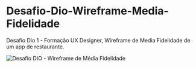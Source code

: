 # Desafio-Dio-Wireframe-Media-Fidelidade
Desafio Dio 1 - Formação UX Designer, Wireframe de Media Fidelidade de um app de restaurante.

![Desafio DIO - Wireframe de Média Fidelidade](https://github.com/user-attachments/assets/600c8f28-896e-4408-a1a3-ad578cd9b113)
